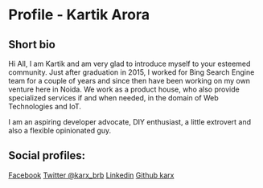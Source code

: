 # Profile - Kartik Arora

## Short bio
Hi All, I am Kartik and am very glad to introduce myself to your esteemed community.
Just after graduation in 2015, I worked for Bing Search Engine team for a couple of years and since then have been working on my own venture here in Noida. 
We work as a product house, who also provide specialized services if and when needed, in the domain of Web Technologies and IoT.

I am an aspiring developer advocate, DIY enthusiast, a little extrovert and also a flexible opinionated guy.


## Social profiles:
[Facebook](https://www.facebook.com/karx01)
[Twitter @karx_brb](https://twitter.com/karx_brb)
[Linkedin](https://www.linkedin.com/in/karx01/)
[Github karx](https://github.com/karx)
